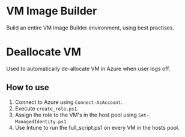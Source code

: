 # VM Image Builder
Build an entire VM Image Builder environment, using best practises.
# Deallocate VM
Used to automatically de-allocate VM in Azure when user logs off.
## How to use
1. Connect to Azure using `Connect-AzAccount`.
2. Execute `create_role.ps1`.
3. Assign the role to the VM's in the host pool using `Set-ManagedIdentity.ps1`.
4. Use Intune to run the full_script.ps1 on every VM in the hosts pool.